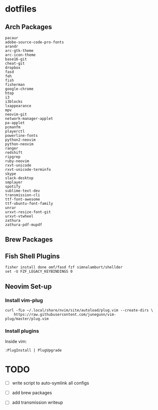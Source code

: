 # dotfiles

## Arch Packages
```
pacaur
adobe-source-code-pro-fonts
arandr
arc-gtk-theme
arc-icon-theme
base16-git
cheat-git
dropbox
fasd
feh
fish
fisherman
google-chrome
htop
i3
i3blocks
lxappearance
mpv
neovim-git
network-manager-applet
pa-applet
pcmanfm
playerctl
powerline-fonts
python2-neovim
python-neovim
ranger
redshift
ripgrep
ruby-neovim
rxvt-unicode
rxvt-unicode-terminfo
skype
slack-desktop
smplayer
spotify
sublime-text-dev
transmission-cli
ttf-font-awesome
ttf-ubuntu-font-family
unrar
urxvt-resize-font-git
urxvt-vtwheel
zathura
zathura-pdf-mupdf
```

## Brew Packages

## Fish Shell Plugins
```
fisher install done omf/fasd fzf simnalamburt/shellder
set -U FZF_LEGACY_KEYBINDINGS 0
```

## Neovim Set-up
### Install vim-plug
```
curl -fLo ~/.local/share/nvim/site/autoload/plug.vim --create-dirs \
    https://raw.githubusercontent.com/junegunn/vim-plug/master/plug.vim
```
### Install plugins
Inside vim:
```
:PlugInstall | PlugUpgrade
```

# TODO
  - [ ] write script to auto-symlink all configs
  - [ ] add brew packages
  - [ ] add transmission writeup

